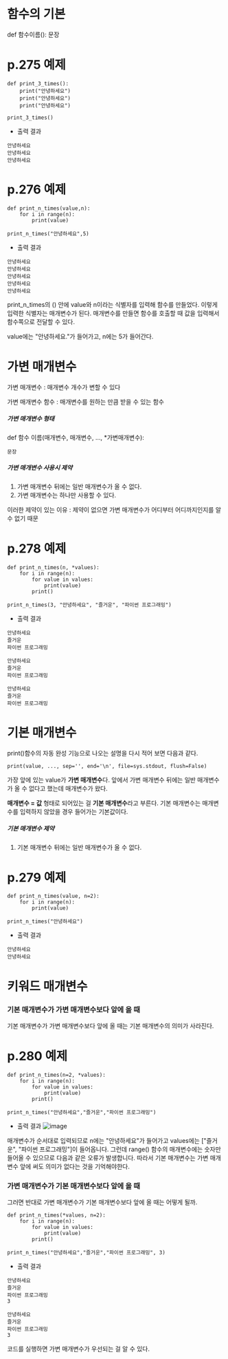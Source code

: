 # 함수의 기본
def 함수이름():
    문장
# p.275 예제
```
def print_3_times():
    print("안녕하세요")
    print("안녕하세요")
    print("안녕하세요")

print_3_times()
```

- 출력 결과
```
안녕하세요
안녕하세요
안녕하세요
```

# p.276 예제
```
def print_n_times(value,n):
    for i in range(n):
        print(value)

print_n_times("안녕하세요",5)
```
- 출력 결과
```
안녕하세요
안녕하세요
안녕하세요
안녕하세요
안녕하세요
```

print_n_times의 () 안에 value와 n이라는 식별자를 입력해 함수를 만들었다. 이렇게 입력한 식별자는 매개변수가 된다. 매개변수를 만들면 함수를 호출할 때 값을 입력해서 함수쪽으로 전달할 수 있다. 

value에는 "안녕하세요."가 들어가고, n에는 5가 들어간다. 

# 가변 매개변수
가변 매개변수 : 매개변수 개수가 변할 수 있다

가변 매개변수 함수 : 매개변수를 원하는 만큼 받을 수 있는 함수

##### 가변 매개변수 형태

def 함수 이름(매개변수, 매개변수, ..., *가변매개변수):

    문장

##### 가변 매개변수 사용시 제약
1. 가변 매개변수 뒤에는 일반 매개변수가 올 수 없다.
2. 가변 매개변수는 하나만 사용할 수 있다.

이러한 제약이 있는 이유 : 제약이 없으면 가변 매개변수가 어디부터 어디까지인지를 알 수 없기 때문

# p.278 예제
```
def print_n_times(n, *values):
    for i in range(n):
        for value in values:
            print(value)
        print()

print_n_times(3, "안녕하세요", "즐거운", "파이썬 프로그래밍")
```

- 출력 결과
```
안녕하세요
즐거운
파이썬 프로그래밍

안녕하세요
즐거운
파이썬 프로그래밍

안녕하세요
즐거운
파이썬 프로그래밍
```

# 기본 매개변수
print()함수의 자동 완성 기능으로 나오는 설명을 다시 적어 보면 다음과 같다. 

```
print(value, ..., sep='', end='\n', file=sys.stdout, flush=False)
```
가장 앞에 있는 value가 **가변 매개변수**다. 앞에서 가변 매개변수 뒤에는 일반 매개변수가 올 수 없다고 했는데 매개변수가 왔다.

**매개변수 = 값** 형태로 되어있는 걸 **기본 매개변수**라고 부른다. 기본 매개변수는 매개변수를 입력하지 않았을 경우 들어가는 기본값이다. 

##### 기본 매개변수 제약
1. 기본 매개변수 뒤에는 일반 매개변수가 올 수 없다.

# p.279 예제
```
def print_n_times(value, n=2):
    for i in range(n):
        print(value)

print_n_times("안녕하세요")
```
- 출력 결과
```
안녕하세요
안녕하세요
```

# 키워드 매개변수
### 기본 매개변수가 가변 매개변수보다 앞에 올 때
기본 매개변수가 가변 매개변수보다 앞에 올 때는 기본 매개변수의 의미가 사라진다. 

# p.280 예제
```
def print_n_times(n=2, *values):
    for i in range(n):
        for value in values:
            print(value)
        print()

print_n_times("안녕하세요","즐거운","파이썬 프로그래밍")
```
- 출력 결과
![image](https://github.com/sseinn/Python_Study/assets/143159192/d82d7a02-41c1-4aea-a5cf-15505be44b76)

매개변수가 순서대로 입력되므로 n에는 "안녕하세요"가 들어가고 values에는 ["즐거운", "파이썬 프로그래밍"]이 들어옵니다. 그런데 range() 함수의 매개변수에는 숫자만 들어올 수 있으므로 다음과 같은 오류가 발생합니다. 따라서 기본 매개변수는 가변 매개변수 앞에 써도 의미가 없다는 것을 기억해야한다.

### 가변 매개변수가 기본 매개변수보다 앞에 올 때

그러면 반대로 가변 매개변수가 기본 매개변수보다 앞에 올 때는 어떻게 될까.

```
def print_n_times(*values, n=2):
    for i in range(n):
        for value in values:
            print(value)
        print()

print_n_times("안녕하세요","즐거운","파이썬 프로그래밍", 3)
```

- 출력 결과
```
안녕하세요
즐거운
파이썬 프로그래밍
3

안녕하세요
즐거운
파이썬 프로그래밍
3
```

코드를 실행하면 가변 매개변수가 우선되는 걸 알 수 있다. 
